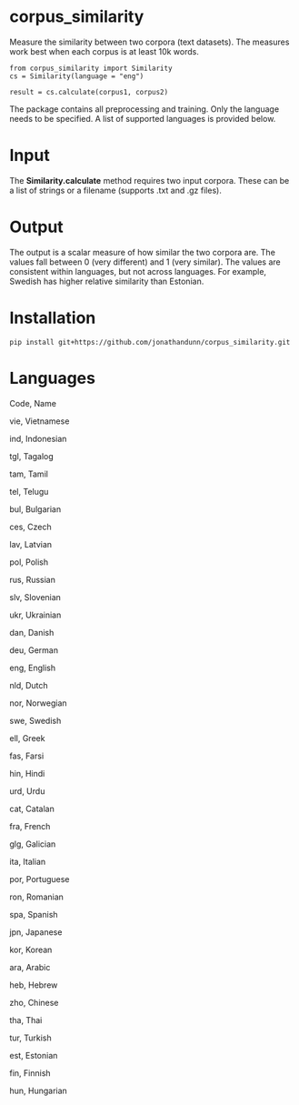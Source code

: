 # corpus_similarity

Measure the similarity between two corpora (text datasets). The measures work best when each corpus is at least 10k words.

    from corpus_similarity import Similarity
    cs = Similarity(language = "eng")

    result = cs.calculate(corpus1, corpus2)

The package contains all preprocessing and training. Only the language needs to be specified. A list of supported languages is provided below.

# Input

The **Similarity.calculate** method requires two input corpora. These can be a list of strings or a filename (supports .txt and .gz files).

# Output

The output is a scalar measure of how similar the two corpora are. The values fall between 0 (very different) and 1 (very similar). The values are consistent within languages, but not across languages. For example, Swedish has higher relative similarity than Estonian.

# Installation

    pip install git+https://github.com/jonathandunn/corpus_similarity.git
    
# Languages

Code, Name

vie,	Vietnamese

ind,	Indonesian

tgl,	Tagalog

tam,	Tamil

tel,	Telugu

bul,	Bulgarian

ces,	Czech

lav,	Latvian

pol,	Polish

rus,	Russian

slv,	Slovenian

ukr,	Ukrainian

dan,	Danish

deu,	German

eng,	English

nld,	Dutch

nor,	Norwegian

swe,	Swedish

ell,	Greek

fas,	Farsi

hin,	Hindi

urd,	Urdu

cat,	Catalan

fra,	French

glg,	Galician

ita,	Italian

por,	Portuguese

ron,	Romanian

spa,	Spanish

jpn,	Japanese

kor,	Korean

ara,	Arabic

heb,	Hebrew

zho,	Chinese

tha,	Thai

tur,	Turkish

est,	Estonian

fin,	Finnish

hun,	Hungarian
